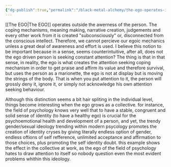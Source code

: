 ```yaml
---
{"dg-publish":true,"permalink":"/black-metal-alchemy/the-ego-operates-in-the-shadows/","tags":["Thought","Egology","Theory"],"created":"","updated":""}
---
```


[[The EGO\|The EGO]] operates outside the awerness of the person. The coping mechanisms, meaning making, narrative creation, judgements and every other work from it is created "subconsciously" or, disconnected from the conscious intellect.
Therefore, we cannot percieve our egoic mechanics unless a great deal of awareness and effort is used.
I believe this notion to be important because in a sense, seems counterintuitive, after all, does not the ego driven person is seeking constant attention? 
The thing is that in that sense, in reality, the ego is what creates the attention seeking coping mechanism in order to get praise and affirm its value and therefore survival, but uses the person as a marionette, the ego is not at display but is moving the strings of the body. That is when you put attention to it, the person will grossly deny it, ignore it, or simply not acknowledge his own attention seeking behaviour.


Although this distinction seems a bit hair spliting in the individual level, things become interesting when the ego grows as a collective.
for instance, the field of psychology knows very well that to have a stable, congruent and solid sense of identity (to have a healthy ego) is crucial for the psychoemotional health and development of a person, and yet,  the trendy gender/sexual ideology  trending within modern psycology promotes the creation of identity cryses by giving literally endless option of gender, endless oftions of self refference, unlimited acceptance and affirmation to those choices, plus promoting the self identity doubt. this example shows the effect in the collective at work, as the ego of the field of psychology hates  to draw attention to itself  so nobody question even the most evident problems whithin this ideology.

  
